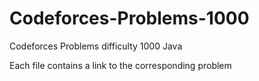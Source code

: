 # Codeforces-Problems-1000

Codeforces Problems difficulty 1000 Java

Each file contains a link to the corresponding problem
